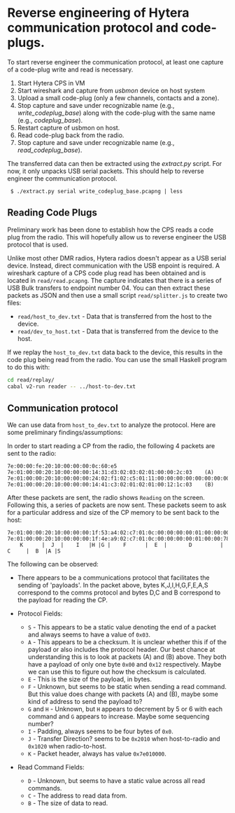# Reverse engineering of Hytera communication protocol and code-plugs.

To start reverse engineer the communication protocol, at least one capture of a
code-plug write and read is necessary.

  1. Start Hytera CPS in VM
  2. Start wireshark and capture from *usbmon* device on host system
  3. Upload a small code-plug (only a few channels, contacts and a zone).
  4. Stop capture and save under recognizable name (e.g., *write_codeplug_base*) along with the code-plug with the same name (e.g., *codeplug_base*).
  5. Restart capture of usbmon on host.
  6. Read code-plug back from the radio.
  7. Stop capture and save under recognizable name (e.g., *read_codeplug_base*).

The transferred data can then be extracted using the *extract.py* script. For
now, it only unpacks USB serial packets. This should help to reverse engineer
the communication protocol.

```
 $ ./extract.py serial write_codeplug_base.pcapng | less
```

## Reading Code Plugs

Preliminary work has been done to establish how the CPS reads a code plug from
the radio. This will hopefully allow us to reverse engineer the USB protocol
that is used.

Unlike most other DMR radios, Hytera radios doesn't appear as a USB serial
device. Instead, direct communication with the USB enpoint is required. A
wireshark capture of a CPS code plug read has been obtained and is located in
`read/read.pcapng`. The capture indicates that there is a series of USB Bulk
transfers to endpoint number 04. You can then extract these packets as JSON and
then use a small script `read/splitter.js` to create two files:

 - `read/host_to_dev.txt` - Data that is transferred from the host to the device.
 - `read/dev_to_host.txt` - Data that is transferred from the device to the host.

 If we replay the `host_to_dev.txt` data back to the device, this results in the
 code plug being read from the radio. You can use the small Haskell program to
 do this with:

```sh
cd read/replay/
cabal v2-run reader -- ../host-to-dev.txt
```

## Communication protocol
We can use data from `host_to_dev.txt` to analyze the protocol. Here are some
preliminary findings/assumptions:

In order to start reading a CP from the radio, the following 4 packets are sent
to the radio:

```
7e:00:00:fe:20:10:00:00:00:0c:60:e5
7e:01:00:00:20:10:00:00:00:14:31:d3:02:03:02:01:00:00:2c:03    (A)
7e:01:00:00:20:10:00:00:00:24:02:f1:02:c5:01:11:00:00:00:00:00:00:00:00:00:00:00:00:00:00:00:00:00:00:5b:03
7e:01:00:00:20:10:00:00:00:14:41:c3:02:01:02:01:00:12:1c:03    (B)
```

After these packets are sent, the radio shows `Reading` on the screen. Following
this, a series of packets are now sent. These packets seem to ask for a
particular address and size of the CP memory to be sent back to the host:

```
7e:01:00:00:20:10:00:00:00:1f:53:a4:02:c7:01:0c:00:00:00:00:01:00:00:00:00:00:00:78:05:e0:03
7e:01:00:00:20:10:00:00:00:1f:4e:a9:02:c7:01:0c:00:00:00:00:01:00:00:78:05:00:00:78:05:63:03
    K      |  J  |    I   |H |G |    F      |  E  |       D         |     C     |  B  |A |S
```

The following can be observed:

  - There appears to be a communications protocol that facilitates the sending
    of 'payloads'. In the packet above, bytes K,J,I,H,G,F,E,A,S correspond to
    the comms protocol and bytes D,C and B correspond to the payload for reading
    the CP.

  - Protocol Fields:

    - `S` - This appears to be a static value denoting the end of a packet and
      always seems to have a value of `0x03`.
    - `A` - This appears to be a checksum. It is unclear whether this if of the
      payload or also includes the protocol header. Our best chance at
      understanding this is to look at packets (A) and (B) above. They both have
      a payload of only one byte `0x00` and `0x12` respectively. Maybe we can
      use this to figure out how the checksum is calculated.
    - `E` - This is the size of the payload, in bytes.
    - `F` - Unknown, but seems to be static when sending a read command. But
      this value does change with packets (A) and (B), maybe some kind of
      address to send the payload to?
    - `G` and `H` - Unknown, but `H` appears to decrement by 5 or 6 with each
      command and `G` appears to increase. Maybe some sequencing number?
    - `I` - Padding, always seems to be four bytes of `0x0`.
    - `J` - Transfer Direction? seems to be `0x2010` when host-to-radio and
      `0x1020` when radio-to-host.
    - `K` -  Packet header, always has value `0x7e010000`.

  - Read Command Fields:

      - `D` - Unknown, but seems to have a static value across all read
        commands.
      - `C` - The address to read data from.
      - `B` - The size of data to read.
